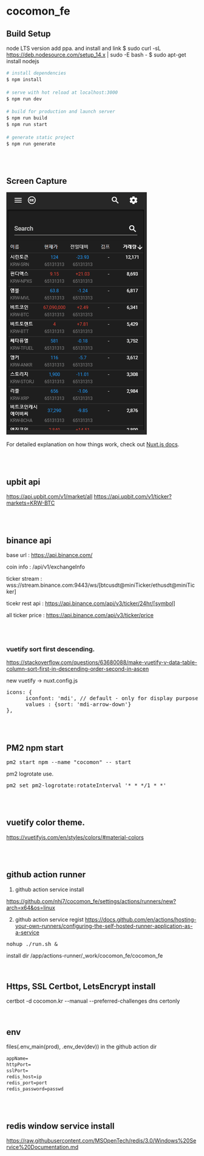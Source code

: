 # cocomon_fe

## Build Setup

node LTS version add ppa. and install and link
$ sudo curl -sL https://deb.nodesource.com/setup_14.x | sudo -E bash -
$ sudo apt-get install nodejs


```bash
# install dependencies
$ npm install

# serve with hot reload at localhost:3000
$ npm run dev

# build for production and launch server
$ npm run build
$ npm run start

# generate static project
$ npm run generate
```

<br /><br />
## Screen Capture

![cocomon](/assets/images/cocomon.gif)

For detailed explanation on how things work, check out [Nuxt.js docs](https://nuxtjs.org).

<br /><br />
## upbit api 

https://api.upbit.com/v1/market/all
https://api.upbit.com/v1/ticker?markets=KRW-BTC

<br /><br />
## binance api

base url : https://api.binance.com/

coin info : /api/v1/exchangeInfo

ticker stream : wss://stream.binance.com:9443/ws/[btcusdt@miniTicker/ethusdt@miniTicker]

ticekr rest api : https://api.binance.com/api/v3/ticker/24hr/[symbol]

all ticker price : https://api.binance.com/api/v3/ticker/price

<br /><br />

### vuetify sort first descending.

https://stackoverflow.com/questions/63680088/make-vuetify-v-data-table-column-sort-first-in-descending-order-second-in-ascen

new vuetify -> nuxt.config.js

<pre>
icons: {
      iconfont: 'mdi', // default - only for display purposes
      values : {sort: 'mdi-arrow-down'}
},
</pre>

<br /><br />
## PM2 npm start

<pre>
pm2 start npm --name "cocomon" -- start
</pre>

pm2 logrotate use.
<pre>
pm2 set pm2-logrotate:rotateInterval '* * */1 * *'
</pre>

<br /><br />
## vuetify color theme. 

https://vuetifyjs.com/en/styles/colors/#material-colors

<br /><br />

## github action runner

1. github action service install

https://github.com/nhj7/cocomon_fe/settings/actions/runners/new?arch=x64&os=linux


2. github action service regist
https://docs.github.com/en/actions/hosting-your-own-runners/configuring-the-self-hosted-runner-application-as-a-service


<pre>
nohup ./run.sh &
</pre>

install dir 
/app/actions-runner/_work/cocomon_fe/cocomon_fe

<br />

## Https, SSL Certbot, LetsEncrypt install

certbot -d cocomon.kr --manual --preferred-challenges dns certonly

<br />

## env

  files(.env_main(prod), .env_dev(dev)) in the github action dir

```
appName=
httpPort=
sslPort=
redis_host=ip
redis_port=port
redis_password=passwd
```
<br />
<br />

## redis window service install 

https://raw.githubusercontent.com/MSOpenTech/redis/3.0/Windows%20Service%20Documentation.md

